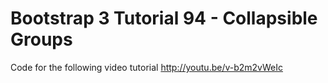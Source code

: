 Bootstrap 3 Tutorial 94 - Collapsible Groups
============================================

Code for the following video tutorial http://youtu.be/v-b2m2vWeIc
